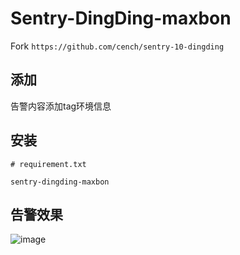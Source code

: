 # Sentry-DingDing-maxbon

Fork `https://github.com/cench/sentry-10-dingding`

## 添加
告警内容添加tag环境信息

## 安装

```
# requirement.txt

sentry-dingding-maxbon
```

## 告警效果

![image](https://user-images.githubusercontent.com/3078554/139641616-52eca0ff-9cec-478f-ac7b-8e8cd34b160c.png)
